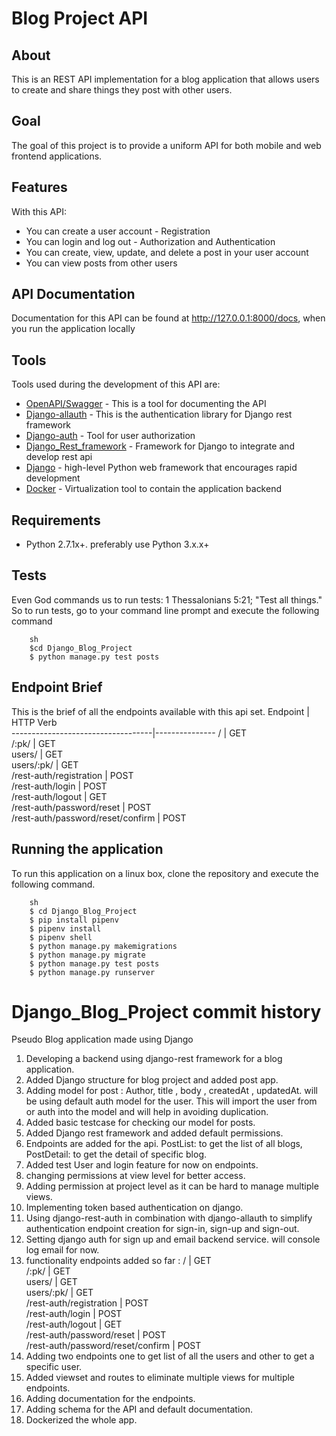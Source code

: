 # Blog Project API
## About
This is an REST API implementation for a blog application that allows users to create and share things they post with other users.

## Goal
The goal of this project is to provide a uniform API for both mobile and web frontend applications.

## Features
With this API:
- You can create a user account - Registration
- You can login and log out - Authorization and Authentication
- You can create, view, update, and delete a post in your user account
- You can view posts from other users

## API Documentation
Documentation for this API can be found at http://127.0.0.1:8000/docs, when you run the application locally

## Tools
Tools used during the development of this API are:
- [OpenAPI/Swagger](https://swagger.io/specification/) - This is a tool for documenting the API
- [Django-allauth](https://django-allauth.readthedocs.io/en/latest/installation.html) - This is the authentication library for Django rest framework
- [Django-auth](https://docs.djangoproject.com/en/4.0/topics/auth/) - Tool for user authorization
- [Django_Rest_framework](https://www.django-rest-framework.org/) - Framework for Django to integrate and develop rest api
- [Django](https://www.djangoproject.com/) - high-level Python web framework that encourages rapid development
- [Docker](https://www.docker.com/) - Virtualization tool to contain the application backend

## Requirements
- Python 2.7.1x+. preferably use Python 3.x.x+

## Tests
Even God commands us to run tests: 1 Thessalonians 5:21; "Test all things."
So to run tests, go to your command line prompt and execute the following command

```
    sh
    $cd Django_Blog_Project
    $ python manage.py test posts

```
## Endpoint Brief
This is the brief of all the endpoints available with this api set.
Endpoint                           |   HTTP Verb   
-----------------------------------|---------------
/                                  |   GET         
/:pk/                              |   GET         
users/                             |   GET         
users/:pk/                         |   GET         
/rest-auth/registration            |   POST        
/rest-auth/login                   |   POST        
/rest-auth/logout                  |   GET         
/rest-auth/password/reset          |   POST        
/rest-auth/password/reset/confirm  |   POST          


## Running the application
To run this application on a linux box, clone the repository and execute the following command.
```
    sh
    $ cd Django_Blog_Project
    $ pip install pipenv
    $ pipenv install
    $ pipenv shell
    $ python manage.py makemigrations
    $ python manage.py migrate
    $ python manage.py test posts
    $ python manage.py runserver

```

# Django_Blog_Project commit history
Pseudo Blog application made using Django
1. Developing a backend using django-rest framework for a blog application.
2. Added Django structure for blog project and added post app.
3. Adding model for post : Author, title , body , createdAt , updatedAt. will be using default auth model for the user. This will  import the user from or auth into the model and will help in avoiding duplication.
4. Added basic testcase for checking our model for posts.
5. Added Django rest framework and added default permissions.
6. Endpoints are added for the api. PostList: to get the list of all blogs, PostDetail: to get the detail of specific blog.
7. Added test User and login feature for now on endpoints.
8. changing permissions at view level for better access.
9. Adding permission at project level as it can be hard to manage multiple views.
10. Implementing token based authentication on django.
11. Using django-rest-auth in combination with django-allauth to simplify authentication endpoint creation for sign-in, sign-up and sign-out.
12. Setting django auth for sign up and email backend service. will console log email for now.
13. functionality endpoints added so far :
/                                  |   GET         
/:pk/                              |   GET         
users/                             |   GET         
users/:pk/                         |   GET         
/rest-auth/registration            |   POST        
/rest-auth/login                   |   POST        
/rest-auth/logout                  |   GET         
/rest-auth/password/reset          |   POST        
/rest-auth/password/reset/confirm  |   POST  
14. Adding two endpoints one to get list of all the users and other to get a specific user.
15. Added viewset and routes to eliminate multiple views for multiple endpoints.
16. Adding documentation for the endpoints.
17. Adding schema for the API and default documentation.
18. Dockerized the whole app.